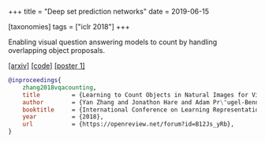 +++
title = "Deep set prediction networks"
date = 2019-06-15

[taxonomies]
tags = ["iclr 2018"]
+++

Enabling visual question answering models to count by handling overlapping object proposals.

[[arxiv]](https://arxiv.org/abs/1802.05766)
[[code]](https://github.com/Cyanogenoid/vqa-counting)
[[poster 1]](/files/l2c-poster.pdf)

```bib
@inproceedings{
	zhang2018vqacounting,
	title         = {Learning to Count Objects in Natural Images for Visual Question Answering},
	author        = {Yan Zhang and Jonathon Hare and Adam Pr\"ugel-Bennett},
	booktitle     = {International Conference on Learning Representations},
	year          = {2018},
	url           = {https://openreview.net/forum?id=B12Js_yRb},
}
```
